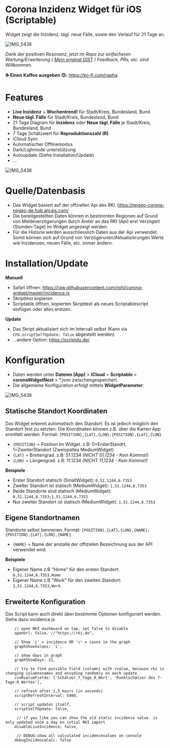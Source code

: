 # Corona Inzidenz Widget für iOS (Scriptable)

Widget zeigt die Inzidenz, tägl. neue Fälle, sowie den Verlauf für 21 Tage an.

![IMG_5438](https://raw.githubusercontent.com/rphl/corona-widget/master/screenshots/screenshot.jpg)

_Dank der positiven Resonanz, jetzt im Repo zur einfacheren Wartung/Erweiterung ( [Mein original GIST](https://gist.github.com/rphl/0491c5f9cb345bf831248732374c4ef5) ) Feedback, PRs, etc. sind Willkommen._

**☕️ Einen Kaffee ausgeben 🙃:** https://ko-fi.com/rapha

# Features

* **Live Inzidenz** + **Wochentrend!** für Stadt/Kreis, Bundesland, Bund
* **Neue tägl. Fälle** für Stadt/Kreis, Bundesland, Bund
* 21 Tage Diagram für **Inzidenz** oder **Neue tägl. Fälle** je Stadt/Kreis, Bundesland, Bund
* 7 Tage Schätzwert für **Reproduktionszahl (R)**
* iCloud Sync
* Automatischer Offlinemodus
* Dark/Lighmode unterstützung
* Autoupdate (Siehe Installation/Update)
* ...

![IMG_5438](https://raw.githubusercontent.com/rphl/corona-widget/master/screenshots/info.jpg)


# Quelle/Datenbasis

* Das Widget basiert auf der offziellen Api des RKI. https://npgeo-corona-npgeo-de.hub.arcgis.com/
* Die bereitgestellten Daten können in bestimmten Regionen auf Grund von Meldeverzögerungen durch Ämter an das RKI (Api) erst Verzögert (Stunden-Tage) im Widget angezeigt werden.
* Für die Historie werden ausschliesslich Daten aus der Api verwendet. Somit können sich auf Grund von Verzögerunen/Aktualisierungen Werte wie Inzidenzen, neuen Fälle, etc. immer ändern.


# Installation/Update

**Manuell**
* Safari öffnen: https://raw.githubusercontent.com/rphl/corona-widget/master/incidence.js
* Skripttext kopieren
* Scriptable öffnen, kopierten Skripttext als neues Scriptablescript einfügen oder altes erstzen.

**Update**
* Das Skript aktualisiert sich im Intervall selbst (Kann via `CFG.scriptSelfUpdate: false` abgestellt werden)
* ...andere Option: https://scriptdu.de/


# Konfiguration

* Daten werden unter **Dateien (App)** > **iCloud** > **Scriptable** > **coronaWidgetNext** > *.json zwischengespeichert.
* Die allgemeine Konfiguration erfolgt mittels **WidgetParameter**:

![IMG_5438](https://raw.githubusercontent.com/rphl/corona-widget/master/screenshots/widgetparameter.jpg)


## Statische Standort Koordinaten

Das Widget erkennt automatisch den Standort. Es ist jedoch möglich den Standort fest zu setzten. Die Koordinaten können z.B. über die Karten App ermittelt werden. Format: `{POSITION},{LAT},{LON};{POSITION},{LAT},{LON}`

* `{POSITION}` = Position im Widget. z.B: 0=ErsterStandrt, 1=ZweiterStandort (Zweispaltes MediumWidget)
* `{LAT}` = Breitengrad. z.B: 51.1234 _(NICHT 51,1234 - Kein Komma!)_
* `{LON}` = Längengrad. z.B: 11.1234 _(NICHT 11,1234 - Kein Komma!)_

**Beispiele**

* Erster Standort statisch (SmallWidget): `0,51.1244,6.7353`
* Zweiter Standort ist statisch (MediumWidget): `1,51.1244,6.7353`
* Beide Standorte sind statisch (MediumWidget): `0,51.1244,6.7353;1,51.1244,6.7353`
* Nur zweiter Standort ist statisch (MediumWidget): `1,51.1244,6.7353`
 

## Eigene Standortnamen

Standorte selbst bennenen. Format: `{POSITION},{LAT},{LON},{NAME};{POSITION},{LAT},{LON},{NAME}`

* `{NAME}` = Name der anstalle der offizielen Bezeichnung aus der API verwendet wird.

**Beispiele**

 * Eigener Name z.B "Home" für den ersten Standort: `0,51.1244,6.7353,Home`
 * Eigener Name z.B "Work" für den zweiten Standort: `1,51.1244,6.7353,Work`

## Erweiterte Konfiguration

Das Script kann auch direkt über bestimmte Optionen konfiguriert werden. Siehe dazu incidence.js

```
    // open RKI dashboard on tap, set false to disable
    openUrl: false, //"https://rki.de", 

    // Show 'i' = incidence OR 'c' = cases in the graph
    graphShowValues: 'i',
    
    // show days in graph
    graphShowDays: 21, 

    // try to find possible field (column) with rvalue, because rki is changing columnsnames and encoding randomly on each update
    csvRvalueFields: ['Schätzer_7_Tage_R_Wert', 'Punktschätzer des 7-Tage-R Wertes'], 
    
    // refresh after 1,5 hours (in seconds)
    scriptRefreshInterval: 5400, 
    
    // script updates itself,
    scriptSelfUpdate: false,
    
     // if you like you can show the old static incidence value. is only updated once a day on intial RKI import
    disableLiveIncidence: false,

     // DEBUG:show all calculated incidencevalues on console
    debugIncidenceCalc: false
```